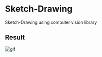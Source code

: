 # Sketch-Drawing

Sketch-Drawing using computer vision library
 
## Result

![gif](https://user-images.githubusercontent.com/68801296/91635875-9ef28f80-ea19-11ea-8b88-664a97e17a00.gif)

